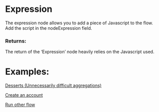 # Expression
The expression node allows you to add a piece of Javascript to the flow. Add the script in the nodeExpression field.

### Returns:
The return of the ‘Expression’ node heavily relies on the Javascript used. 

# Examples:

[Desserts (Unnecessarily difficult aggregations)](../../Nodes/Examples/Desserts.md)

[Create an account](../../Nodes/Examples/CreateAccount.md)

[Run other flow](../../Nodes/Examples/RunOtherFlow.md)
